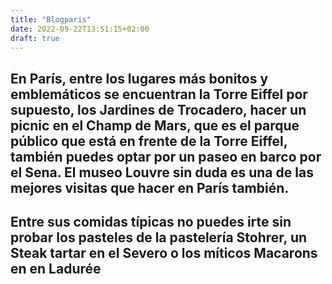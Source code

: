 ```yaml
---
title: "Blogparis"
date: 2022-09-22T13:51:15+02:00
draft: true
---
```


## En París, entre los lugares más bonitos y emblemáticos se encuentran la Torre Eiffel por supuesto, los Jardines de Trocadero, hacer un picnic en el Champ de Mars, que es el parque público que está en frente de la Torre Eiffel, también puedes optar por un paseo en barco por el Sena. El museo Louvre sin duda es una de las mejores visitas que hacer en París también.

## Entre sus comidas típicas no puedes irte sin probar los pasteles de la pastelería Stohrer, un Steak tartar en el Severo o los míticos Macarons en en Ladurée


